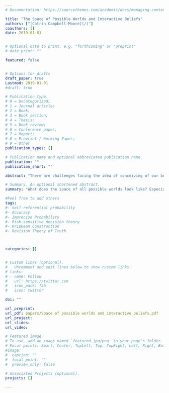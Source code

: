 ```yaml
---
# Documentation: https://sourcethemes.com/academic/docs/managing-content/

title: "The Space of Possible Worlds and Interactive Beliefs"
authors: ["[Catrin Campbell-Moore](/)"]
coauthors: []
date: 2019-01-01


# Optional date to print, e.g. "forthcoming" or "preprint"
# date_print: ""

featured: false


# Options for drafts
draft_paper: true
Lastmod: 2019-01-01
#draft: true

# Publication type.
# 0 = Uncategorized;
# 1 = Journal article;
# 2 = Book;
# 3 = Book section;
# 4 = Thesis;
# 5 = Book review;
# 6 = Conference paper;
# 7 = Report;
# 8 = Preprint / Working Paper;
# 9 = Other
publication_types: []

# Publication name and optional abbreviated publication name.
publication: ""
publication_short: ""

abstract: "There are challenges facing the idea of conceiving of our beliefs defined over a collection Ω of the possible worlds (instead of as attitudes towards something more like sentences). When we have beliefs about beliefs the picture of what the possibilities are like becomes more complex. And we discuss some possibility and impossibility results for finding a _universal_ space of all possible worlds when beliefs-about-beliefs are in play."

# Summary. An optional shortened abstract.
summary: "What does the space of all possible worlds look like? Especially when we have beliefs-about-beliefs."

#Feel free to add others
tags:
#- Self-referential probability
#- Accuracy
#- Imprecise Probability
#- Risk-sensitive decision theory
#- Kripkean Construction
#- Revision Theory of Truth



categories: []


# Custom links (optional).
#   Uncomment and edit lines below to show custom links.
# links:
# - name: Follow
#   url: https://twitter.com
#   icon_pack: fab
#   icon: twitter

doi: ""

url_preprint:
url_pdf: papers/Space of possible worlds and interactive beliefs.pdf
url_project:
url_slides:
url_video:

# Featured image
# To use, add an image named `featured.jpg/png` to your page's folder.
# Focal points: Smart, Center, TopLeft, Top, TopRight, Left, Right, BottomLeft, Bottom, BottomRight.
#image:
#  caption: ""
#  focal_point: ""
#  preview_only: false

# Associated Projects (optional).
projects: []

---
```

